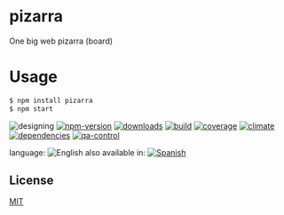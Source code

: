 # pizarra
One big web pizarra (board)

# Usage
```sh
$ npm install pizarra
$ npm start
```


![designing](https://img.shields.io/badge/stability-designing-red.svg)
[![npm-version](https://img.shields.io/npm/v/pizarra.svg)](https://npmjs.org/package/pizarra)
[![downloads](https://img.shields.io/npm/dm/pizarra.svg)](https://npmjs.org/package/pizarra)
[![build](https://img.shields.io/travis/codenautas/pizarra/master.svg)](https://travis-ci.org/codenautas/pizarra)
[![coverage](https://img.shields.io/coveralls/codenautas/pizarra/master.svg)](https://coveralls.io/r/codenautas/pizarra)
[![climate](https://img.shields.io/codeclimate/github/codenautas/pizarra.svg)](https://codeclimate.com/github/codenautas/pizarra)
[![dependencies](https://img.shields.io/david/codenautas/pizarra.svg)](https://david-dm.org/codenautas/pizarra)
[![qa-control](http://codenautas.com/github/codenautas/pizarra.svg)](http://codenautas.com/github/codenautas/pizarra)



language: ![English](https://raw.githubusercontent.com/codenautas/multilang/master/img/lang-en.png)
also available in:
[![Spanish](https://raw.githubusercontent.com/codenautas/multilang/master/img/lang-es.png)](LEEME.md)


## License

[MIT](LICENSE)

